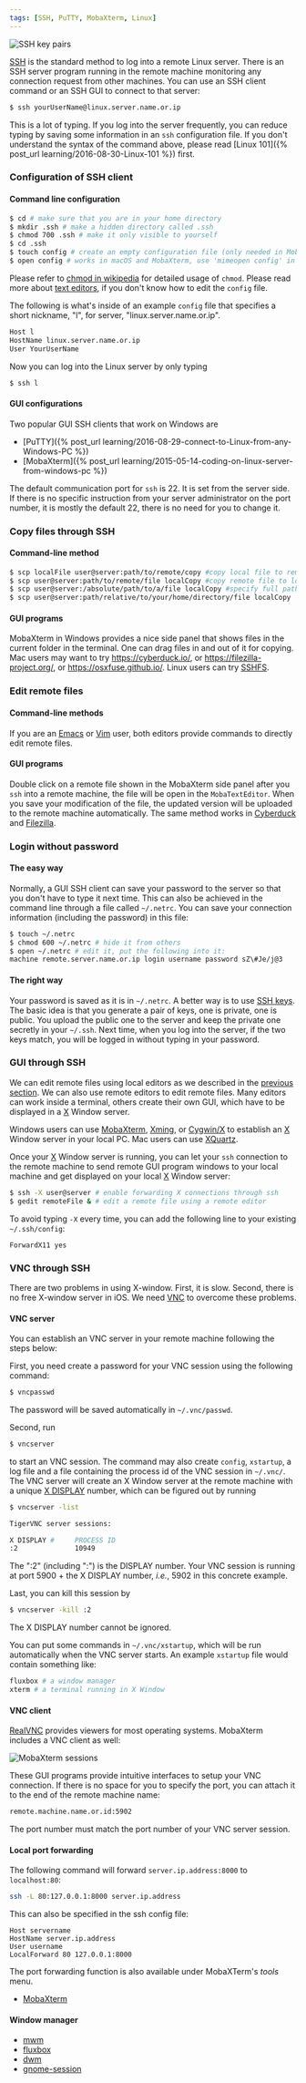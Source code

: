 ```yaml
---
tags: [SSH, PuTTY, MobaXterm, Linux]
---
```


![SSH key pairs](https://www.hostinger.com/tutorials/wp-content/uploads/sites/2/2017/07/asymmetric-encryption.jpg)

[SSH](https://en.wikipedia.org/wiki/Secure_Shell) is the standard method to log into a remote Linux server. There is an SSH server program running in the remote machine monitoring any connection request from other machines. You can use an SSH client command or an SSH GUI to connect to that server:

```sh
$ ssh yourUserName@linux.server.name.or.ip
```

This is a lot of typing. If you log into the server frequently, you can reduce typing by saving some information in an `ssh` configuration file. If you don't understand the syntax of the command above, please read [Linux 101]({% post_url learning/2016-08-30-Linux-101 %}) first.

### Configuration of SSH client

#### Command line configuration

```sh
$ cd # make sure that you are in your home directory
$ mkdir .ssh # make a hidden directory called .ssh
$ chmod 700 .ssh # make it only visible to yourself
$ cd .ssh
$ touch config # create an empty configuration file (only needed in MobaXterm)
$ open config # works in macOS and MobaXterm, use 'mimeopen config' in Linux
```

Please refer to [chmod in wikipedia](https://en.wikipedia.org/wiki/Chmod) for detailed usage of `chmod`. Please read more about [text editors]({{baseurl}}/tags#text-editor), if you don't know how to edit the `config` file.

The following is what's inside of an example `config` file that specifies a short nickname, "l", for server, "linux.server.name.or.ip".

```sh
Host l
HostName linux.server.name.or.ip
User YourUserName
```

Now you can log into the Linux server by only typing

```sh
$ ssh l
```

#### GUI configurations

Two popular GUI SSH clients that work on Windows are

- [PuTTY]({% post_url learning/2016-08-29-connect-to-Linux-from-any-Windows-PC %})
- [MobaXterm]({% post_url learning/2015-05-14-coding-on-linux-server-from-windows-pc %})

The default communication port for `ssh` is 22. It is set from the server side. If there is no specific instruction from your server administrator on the port number, it is mostly the default 22, there is no need for you to change it.

### Copy files through SSH

#### Command-line method

```sh
$ scp localFile user@server:path/to/remote/copy #copy local file to remote machine
$ scp user@server:path/to/remote/file localCopy #copy remote file to local machine
$ scp user@server:/absolute/path/to/a/file localCopy #specify full path to a file
$ scp user@server:path/relative/to/your/home/directory/file localCopy
```

#### GUI programs

MobaXterm in Windows provides a nice side panel that shows files in the current folder in the terminal. One can drag files in and out of it for copying. Mac users may want to try <https://cyberduck.io/>, or <https://filezilla-project.org/>, or <https://osxfuse.github.io/>. Linux users can try [SSHFS](https://wiki.archlinux.org/index.php/SSHFS).

### Edit remote files

#### Command-line methods
If you are an [Emacs][] or [Vim][] user, both editors provide commands to directly edit remote files.

[Emacs]: https://stackoverflow.com/questions/20624024/what-is-the-best-way-to-open-remote-files-with-emacs-and-ssh
[Vim]: https://unix.stackexchange.com/questions/202918/how-do-i-remotely-edit-files-via-ssh

#### GUI programs

Double click on a remote file shown in the MobaXterm side panel after you `ssh` into a remote machine, the file will be open in the `MobaTextEditor`. When you save your modification of the file, the updated version will be uploaded to the remote machine automatically. The same method works in [Cyberduck](https://cyberduck.io/) and [Filezilla](https://filezilla-project.org/).

### Login without password

#### The easy way
Normally, a GUI SSH client can save your password to the server so that you don't have to type it next time. This can also be achieved in the command line through a file called `~/.netrc`. You can save your connection information (including the password) in this file:

``` sh
$ touch ~/.netrc
$ chmod 600 ~/.netrc # hide it from others
$ open ~/.netrc # edit it, put the following into it:
machine remote.server.name.or.ip login username password sZ\#Je/j@3
```

#### The right way
Your password is saved as it is in `~/.netrc`. A better way is to use [SSH keys](https://wiki.archlinux.org/index.php/SSH_keys). The basic idea is that you generate a pair of keys, one is private, one is public. You upload the public one to the server and keep the private one secretly in your `~/.ssh`. Next time, when you log into the server, if the two keys match, you will be logged in without typing in your password.

### GUI through SSH

We can edit remote files using local editors as we described in the [previous section](#edit-remote-files). We can also use remote editors to edit remote files. Many editors can work inside a terminal, others create their own GUI, which have to be displayed in a [X][] Window server.

Windows users can use [MobaXterm](https://mobaxterm.mobatek.net/), [Xming](http://www.straightrunning.com/XmingNotes/), or [Cygwin/X](https://x.cygwin.com/) to establish an [X](https://en.wikipedia.org/wiki/X_Window_System) Window server in your local PC. Mac users can use [XQuartz](https://www.xquartz.org/).

Once your [X][] Window server is running, you can let your `ssh` connection to the remote machine to send remote GUI program windows to your local machine and get displayed on your local [X][] Window server:

```sh
$ ssh -X user@server # enable forwarding X connections through ssh
$ gedit remoteFile & # edit a remote file using a remote editor
```

To avoid typing `-X` every time, you can add the following line to your existing `~/.ssh/config`:

```
ForwardX11 yes
```

[X]: https://en.wikipedia.org/wiki/X_Window_System

### VNC through SSH

There are two problems in using X-window. First, it is slow. Second, there is no free X-window server in iOS. We need [VNC][] to overcome these problems.

[VNC]: https://en.wikipedia.org/wiki/Virtual_Network_Computing

#### VNC server

You can establish an VNC server in your remote machine following the steps below:

First, you need create a password for your VNC session using the following command:

```sh
$ vncpasswd
```

The password will be saved automatically in `~/.vnc/passwd`.

Second, run


```sh
$ vncserver
```

to start an VNC session. The command may also create `config`, `xstartup`, a log file and a file containing the process id of the VNC session in `~/.vnc/`. The VNC server will create an X Window server at the remote machine with a unique [X DISPLAY](http://www.softpanorama.org/Xwindows/exporting_display.shtml#Exporting_display_on_the_client) number, which can be figured out by running

```sh
$ vncserver -list

TigerVNC server sessions:

X DISPLAY #     PROCESS ID
:2              10949
```

The ":2" (including ":") is the DISPLAY number. Your VNC session is running at port 5900 + the X DISPLAY number, *i.e.*, 5902 in this concrete example.

Last, you can kill this session by

```sh
$ vncserver -kill :2
```

The X DISPLAY number cannot be ignored.

You can put some commands in `~/.vnc/xstartup`, which will be run automatically when the VNC server starts. An example `xstartup` file would contain something like:

```sh
fluxbox # a window manager
xterm # a terminal running in X Window
```

#### VNC client

[RealVNC](https://www.realvnc.com/en/connect/download/viewer/) provides viewers for most operating systems. MobaXterm includes a VNC client as well:

![MobaXterm sessions](https://mobaxterm.mobatek.net/img/moba/features/feature-sessions.png)

These GUI programs provide intuitive interfaces to setup your VNC connection. If there is no space for you to specify the port, you can attach it to the end of the remote machine name:

``` sh
remote.machine.name.or.id:5902
```

The port number must match the port number of your VNC server session.

#### Local port forwarding

The following command will forward `server.ip.address:8000` to `localhost:80`:

~~~sh
ssh -L 80:127.0.0.1:8000 server.ip.address
~~~

This can also be specified in the ssh config file:

~~~
Host servername
HostName server.ip.address
User username
LocalForward 80 127.0.0.1:8000
~~~

The port forwarding function is also available under MobaXTerm's *tools* menu.

- [MobaXterm](https://blog.mobatek.net/post/ssh-tunnels-and-port-forwarding/)

#### Window manager

- [mwm](https://en.wikipedia.org/wiki/Motif_Window_Manager)
- [fluxbox](https://en.wikipedia.org/wiki/Fluxbox)
- [dwm](http://dwm.suckless.org/)
- [gnome-session](http://manpages.ubuntu.com/manpages/trusty/man1/gnome-session.1.html)

